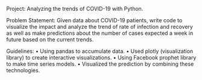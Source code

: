 Project:
Analyzing the trends of COVID-19 with Python.

Problem Statement:
Given data about COVID-19 patients, write code to visualize the impact and analyze the trend of rate of infection and recovery as well as make predictions about the number of cases expected a week in future based on the current
trends.

Guidelines:
• Using pandas to accumulate data.
• Used plotly (visualization library) to create interactive visualizations.
• Using Facebook prophet library to make time series models.
• Visualized the prediction by combining these technologies.
